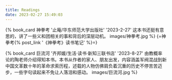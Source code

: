 ```yaml
---
title: Readings
date: 2023-02-27 15:49:03
---
```


{% book_card 神拳考 '止庵/华东师范大学出版社' '2023-2-27' 这本书还挺有意思的，讲了一些义和团相关的事和背后的深层动机。 images/神拳考.jpg %} {=神拳考{% post_link '《神拳考》读书笔记' %}=}

{% book_card 巨流河 '齐邦媛/生活·读书·新知三联书店' '2023-8-27' 由教概率论的陶老师介绍得知本书。本书从作者的家人、朋友出发，内容涵盖军阀混战到新中国文革数十年的革命求索历程，述载的人物仿佛肩负着沉重的历史不停苦苦迈步，一些字句读起来不免让人落泪和感动。 images/巨流河.jpg %}

